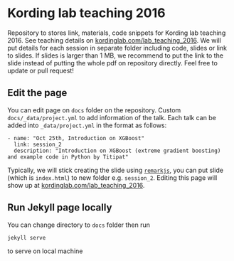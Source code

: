 # Kording lab teaching 2016

Repository to stores link, materials, code snippets for Kording lab teaching 2016.
See teaching details on [kordinglab.com/lab_teaching_2016](http://kordinglab.com/lab_teaching_2016/).
We will put details for each session in separate folder including code, slides or link to slides.
If slides is larger than 1 MB, we recommend to put the link to
the slide instead of putting the whole pdf on repository directly.
Feel free to update or pull request!


## Edit the page

You can edit page on `docs` folder on the repository. Custom `docs/_data/project.yml`
to add information of the talk. Each talk can be added into `_data/project.yml`
in the format as follows:

```
- name: "Oct 25th, Introduction on XGBoost"
  link: session_2
  description: "Introduction on XGBoost (extreme gradient boosting) and example code in Python by Titipat"
```

Typically, we will stick creating the slide using [`remarkjs`](https://github.com/gnab/remark),
you can put slide (which is `index.html`) to new folder e.g. `session_2`.
Editing this page will show up at [kordinglab.com/lab_teaching_2016](http://kordinglab.com/lab_teaching_2016/).

## Run Jekyll page locally

You can change directory to `docs` folder then run

```
jekyll serve
```

to serve on local machine
